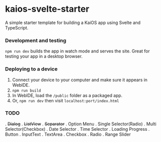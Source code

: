 
# kaios-svelte-starter

A simple starter template for building a KaiOS app using Svelte and TypeScript.

### Development and testing

`npm run dev` builds the app in watch mode and serves the site. Great for testing your app in a desktop browser.

### Deploying to a device

1. Connect your device to your computer and make sure it appears in WebIDE.
2. `npm run build`
3. In WebIDE, load the `/public` folder as a packaged app.
4. Or, `npm run dev` then visit `localhost:port/index.html`

### TODO
. ~~Dialog~~
. ~~ListView~~
. ~~Separator~~
. Option Menu
. Single Selector(Radio)
. Multi Selector(Checkbox)
. Date Selector
. Time Selector
. Loading Progress
. Button
. InputText
. TextArea
. Checkbox
. Radio
. Range Slider
